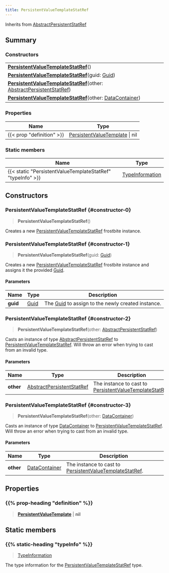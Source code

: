 ```yaml
---
title: PersistentValueTemplateStatRef
---
```


Inherits from 
[AbstractPersistentStatRef](/vext/ref/fb/abstractpersistentstatref)

## Summary
### Constructors
| |
| ----------- |
| **[PersistentValueTemplateStatRef](#constructor-0)**() |
| **[PersistentValueTemplateStatRef](#constructor-1)**(guid: [Guid](/vext/ref/shared/class/guid)) |
| **[PersistentValueTemplateStatRef](#constructor-2)**(other: [AbstractPersistentStatRef](/vext/ref/fb/abstractpersistentstatref)) |
| **[PersistentValueTemplateStatRef](#constructor-3)**(other: [DataContainer](/vext/ref/shared/class/datacontainer)) |

### Properties
| Name | Type |
| ---- | ---- |
| {{< prop "definition" >}} | [PersistentValueTemplate](/vext/ref/fb/persistentvaluetemplate) \| nil |

### Static members
| Name | Type |
| ---- | ---- |
| {{< static "PersistentValueTemplateStatRef" "typeInfo" >}} | [TypeInformation](/vext/ref/shared/class/typeinformation) |

## Constructors
### PersistentValueTemplateStatRef {#constructor-0}
> **PersistentValueTemplateStatRef**()

Creates a new [PersistentValueTemplateStatRef](/vext/ref/fb/persistentvaluetemplatestatref) frostbite instance.

### PersistentValueTemplateStatRef {#constructor-1}
> **PersistentValueTemplateStatRef**(guid: [Guid](/vext/ref/shared/class/guid))

Creates a new [PersistentValueTemplateStatRef](/vext/ref/fb/persistentvaluetemplatestatref) frostbite instance and assigns it the provided [Guid](/vext/ref/shared/class/guid).

#### Parameters
| Name | Type | Description |
| ---- | ---- | ----------- |
| **guid** | [Guid](/vext/ref/shared/class/guid) | The [Guid](/vext/ref/shared/class/guid) to assign to the newly created instance. |

### PersistentValueTemplateStatRef {#constructor-2}
> **PersistentValueTemplateStatRef**(other: [AbstractPersistentStatRef](/vext/ref/fb/abstractpersistentstatref))

Casts an instance of type [AbstractPersistentStatRef](/vext/ref/fb/abstractpersistentstatref) to [PersistentValueTemplateStatRef](/vext/ref/fb/persistentvaluetemplatestatref). Will throw an error when trying to cast from an invalid type.

#### Parameters
| Name | Type | Description |
| ---- | ---- | ----------- |
| **other** | [AbstractPersistentStatRef](/vext/ref/fb/abstractpersistentstatref) | The instance to cast to [PersistentValueTemplateStatRef](/vext/ref/fb/persistentvaluetemplatestatref). |

### PersistentValueTemplateStatRef {#constructor-3}
> **PersistentValueTemplateStatRef**(other: [DataContainer](/vext/ref/shared/class/datacontainer))

Casts an instance of type [DataContainer](/vext/ref/shared/class/datacontainer) to [PersistentValueTemplateStatRef](/vext/ref/fb/persistentvaluetemplatestatref). Will throw an error when trying to cast from an invalid type.

#### Parameters
| Name | Type | Description |
| ---- | ---- | ----------- |
| **other** | [DataContainer](/vext/ref/shared/class/datacontainer) | The instance to cast to [PersistentValueTemplateStatRef](/vext/ref/fb/persistentvaluetemplatestatref). |

## Properties
### {{% prop-heading "definition" %}}
> **[PersistentValueTemplate](/vext/ref/fb/persistentvaluetemplate)** | **nil**

## Static members
### {{% static-heading "typeInfo" %}}
> [TypeInformation](/vext/ref/shared/class/typeinformation)

The type information for the [PersistentValueTemplateStatRef](/vext/ref/fb/persistentvaluetemplatestatref) type.

